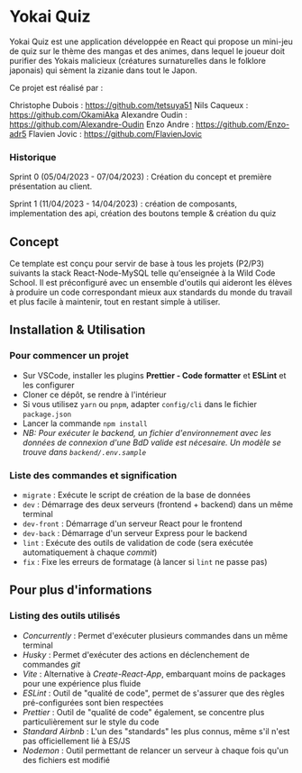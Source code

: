# Yokai Quiz

Yokai Quiz est une application développée en React qui propose un mini-jeu de quiz sur le thème des mangas et des animes, dans lequel le joueur doit purifier des Yokais malicieux (créatures surnaturelles dans le folklore japonais) qui sèment la zizanie dans tout le Japon.

Ce projet est réalisé par :

Christophe Dubois : https://github.com/tetsuya51
Nils Caqueux : https://github.com/OkamiAka
Alexandre Oudin : https://github.com/Alexandre-Oudin
Enzo Andre : https://github.com/Enzo-adr5
Flavien Jovic : https://github.com/FlavienJovic

### Historique

Sprint 0 (05/04/2023 - 07/04/2023) : Création du concept et première présentation au client.

Sprint 1 (11/04/2023 - 14/04/2023) : création de composants, implementation des api, création des boutons temple & création du quiz

## Concept

Ce template est conçu pour servir de base à tous les projets (P2/P3) suivants la stack React-Node-MySQL telle qu'enseignée à la Wild Code School. Il est préconfiguré avec un ensemble d'outils qui aideront les élèves à produire un code correspondant mieux aux standards du monde du travail et plus facile à maintenir, tout en restant simple à utiliser.

## Installation & Utilisation

### Pour commencer un projet

- Sur VSCode, installer les plugins **Prettier - Code formatter** et **ESLint** et les configurer
- Cloner ce dépôt, se rendre à l'intérieur
- Si vous utilisez `yarn` ou `pnpm`, adapter `config/cli` dans le fichier `package.json`
- Lancer la commande `npm install`
- _NB: Pour exécuter le backend, un fichier d'environnement avec les données de connexion d'une BdD valide est nécesaire. Un modèle se trouve dans `backend/.env.sample`_

### Liste des commandes et signification

- `migrate` : Exécute le script de création de la base de données
- `dev` : Démarrage des deux serveurs (frontend + backend) dans un même terminal
- `dev-front` : Démarrage d'un serveur React pour le frontend
- `dev-back` : Démarrage d'un serveur Express pour le backend
- `lint` : Exécute des outils de validation de code (sera exécutée automatiquement à chaque _commit_)
- `fix` : Fixe les erreurs de formatage (à lancer si `lint` ne passe pas)

## Pour plus d'informations

### Listing des outils utilisés

- _Concurrently_ : Permet d'exécuter plusieurs commandes dans un même terminal
- _Husky_ : Permet d'exécuter des actions en déclenchement de commandes _git_
- _Vite_ : Alternative à _Create-React-App_, embarquant moins de packages pour une expérience plus fluide
- _ESLint_ : Outil de "qualité de code", permet de s'assurer que des règles pré-configurées sont bien respectées
- _Prettier_ : Outil de "qualité de code" également, se concentre plus particulièrement sur le style du code
- _Standard Airbnb_ : L'un des "standards" les plus connus, même s'il n'est pas officiellement lié à ES/JS
- _Nodemon_ : Outil permettant de relancer un serveur à chaque fois qu'un des fichiers est modifié
